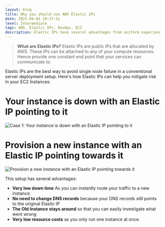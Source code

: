 ```yaml
---
layout: blog
title: Why you should use AWS Elastic IPs
date: 2021-04-01 19:37:51
level: Intermediate
tags: AWS, Elastic IPs, DevOps, EC2
description: Elastic IPs have several advantages from uniform experience to risk mitigation
---
```


> **What are Elastic IPs?**
    Elastic IPs are public IPs that are allocated by AWS. These IPs can be attached to any of your compute resources. Hence provide one constant end point that your services can communicate to.

Elastic IPs are the best way to avoid single node failure in a conventional server deployment setup.
Here's how Elastic IPs can help you mitigate risk in your EC2 Instances:

# Your instance is down with an Elastic IP pointing to it
![Case 1: Your instance is down with an Elastic IP pointing to it](https://res.cloudinary.com/poorna/image/upload/v1617373695/my-blog/elastic-ip/Untitled_drawing_2.png)

# Provision a new instance with an Elastic IP pointing towards it
![Provision a new instance with an Elastic IP pointing towards it](https://res.cloudinary.com/poorna/image/upload/v1617374759/my-blog/elastic-ip/Untitled_drawing_4.png)

This setup has several advantages:
 * **Very low down time** As you can instantly route your traffic to a new instance.
 * **No need to change DNS records** because your DNS records still points to the original Elastic IP
 * **The Old Instance stays around** so that you can easily investigate what went wrong
 * **Very low resource costs** as you only run one instance at once.